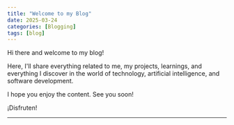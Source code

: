 ```yaml
---
title: "Welcome to my Blog"
date: 2025-03-24
categories: [Blogging]
tags: [blog]
---
```


Hi there and welcome to my blog!

Here, I'll share everything related to me, my projects, learnings, and everything I discover in the world of technology, artificial intelligence, and software development.

I hope you enjoy the content. See you soon!

¡Disfruten!

---
